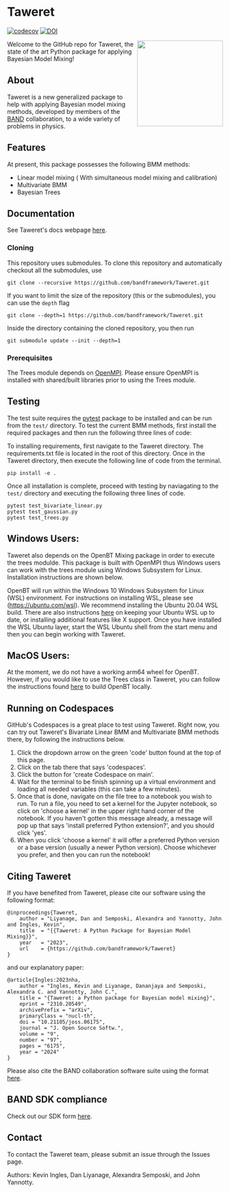 

# Taweret
[![codecov](https://codecov.io/gh/bandframework/Taweret/graph/badge.svg?token=BQ7ZAD5ONP)](https://codecov.io/gh/bandframework/Taweret)
[![DOI](https://joss.theoj.org/papers/10.21105/joss.06175/status.svg)](https://doi.org/10.21105/joss.06175)

<img align="right" width="200" src="logos/taweret_logo.PNG">

Welcome to the GitHub repo for Taweret, the state of the art Python package for applying Bayesian Model Mixing! 

## About
Taweret is a new generalized package to help with applying Bayesian model mixing methods, developed by members of the [BAND](https://bandframework.github.io/) collaboration, to a wide variety of problems in physics. 

## Features
At present, this package possesses the following BMM methods:
- Linear model mixing ( With simultaneous model mixing and calibration)
- Multivariate BMM 
- Bayesian Trees

## Documentation
See Taweret's docs webpage [here](https://taweretdocs.readthedocs.io).

### Cloning
This repository uses submodules. 
To clone this repository and automatically checkout all the submodules, use
```terminal
git clone --recursive https://github.com/bandframework/Taweret.git 
```

If you want to limit the size of the repository (this or the submodules), you can use the `depth` flag
```terminal
git clone --depth=1 https://github.com/bandframework/Taweret.git
```
Inside the directory containing the cloned repository, you then run
```terminal
git submodule update --init --depth=1
```

### Prerequisites

The Trees module depends on [OpenMPI](https://www.open-mpi.org/). Please ensure OpenMPI is installed with shared/built libraries prior to using the Trees module.

## Testing
The test suite requires the [pytest](https://pypi.org/project/pytest/) package to be installed and can be run from the `test/` directory. To test the current BMM methods, first install the required packages and then run the following three lines of code:

To installing requirements, first navigate to the Taweret directory. The requirements.txt file is located in the root of this directory. Once in the Taweret directory, then execute the following line of code from the terminal.

```
pip install -e .
```

Once all installation is complete, proceed with testing by naviagating to the `test/` directory and executing the following three lines of code.

```
pytest test_bivariate_linear.py
pytest test_gaussian.py
pytest test_trees.py
```

## Windows Users:
 
Taweret also depends on the OpenBT Mixing package in order to execute the trees modulde. This package is built with OpenMPI thus Windows users can work with the trees module using Windows Subsystem for Linux. Installation instructions are shown below.

OpenBT will run within the Windows 10 Windows Subsystem for Linux (WSL) environment. For instructions on installing WSL,
please see (https://ubuntu.com/wsl). We recommend installing the Ubuntu 20.04 WSL build. There are also instructions
[here](https://wiki.ubuntu.com/WSL?action=subscribe&_ga=2.237944261.411635877.1601405226-783048612.1601405226#Installing_Packages_on_Ubuntu) 
on keeping your Ubuntu WSL up to date, or installing additional features like X support. Once you have installed the WSL Ubuntu layer, start the WSL Ubuntu shell from the start menu and then you can begin working with Taweret.

## MacOS Users:

At the moment, we do not have a working arm64 wheel for OpenBT. However, if you would like to use the Trees class in Taweret, you can follow the instructions found [here](https://github.com/jcyannotty/OpenBT/blob/ArmDocs/README.md) to build OpenBT locally.

## Running on Codespaces
GitHub's Codespaces is a great place to test using Taweret. Right now, you can try out Taweret's Bivariate Linear BMM and Multivariate BMM methods there, by following the instructions below. 

1. Click the dropdown arrow on the green 'code' button found at the top of this page.
2. Click on the tab there that says 'codespaces'.
3. Click the button for 'create Codespace on main'.
4. Wait for the terminal to be finish spinning up a virtual environment and loading all needed variables (this can take a few minutes).
5. Once that is done, navigate on the file tree to a notebook you wish to run. To run a file, you need to set a kernel for the Jupyter notebook, so click on 'choose a kernel' in the upper right hand corner of the notebook. If you haven't gotten this message already, a message will pop up that says 'install preferred Python extension?', and you should click 'yes'.
6. When you click 'choose a kernel' it will offer a preferred Python version or a base version (usually a newer Python version). Choose whichever you prefer, and then you can run the notebook!

## Citing Taweret
If you have benefited from Taweret, please cite our software using the following format:

```
@inproceedings{Taweret,
    author = "Liyanage, Dan and Semposki, Alexandra and Yannotty, John and Ingles, Kevin",
    title  = "{{Taweret: A Python Package for Bayesian Model Mixing}}",
    year   = "2023",
    url    = {https://github.com/bandframework/Taweret}
}
```

and our explanatory paper:

```
@article{Ingles:2023nha,
    author = "Ingles, Kevin and Liyanage, Dananjaya and Semposki, Alexandra C. and Yannotty, John C.",
    title = "{Taweret: a Python package for Bayesian model mixing}",
    eprint = "2310.20549",
    archivePrefix = "arXiv",
    primaryClass = "nucl-th",
    doi = "10.21105/joss.06175",
    journal = "J. Open Source Softw.",
    volume = "9",
    number = "97",
    pages = "6175",
    year = "2024"
}
```

Please also cite the BAND collaboration software suite using the format [here](https://github.com/bandframework/bandframework#citing-the-band-framework).

## BAND SDK compliance
Check out our SDK form [here](https://github.com/bandframework/Taweret/blob/main/Taweretbandsdk.md).

## Contact
To contact the Taweret team, please submit an issue through the Issues page. 

Authors: Kevin Ingles, Dan Liyanage, Alexandra Semposki, and John Yannotty.


